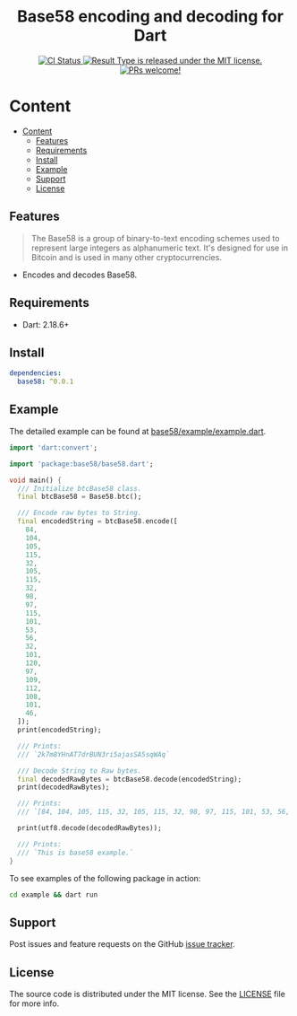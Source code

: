 
<h1 align="center">Base58 encoding and decoding for Dart</h1>

<p align="center">
    <a href="https://github.com/minikin/base58/actions">
    <img src="https://github.com/minikin/base58/actions/workflows/dart.yml/badge.svg" alt="CI Status" />
  </a>
    
   <a href="https://github.com/minikin/base58/blob/main/LICENSE">
    <img src="https://img.shields.io/badge/license-MIT-blue.svg" alt="Result Type is released under the MIT license." />
  </a>

  <a href="https://github.com/minikin/base58/blob/main/CODE_OF_CONDUCT.md">
    <img src="https://img.shields.io/badge/PRs-welcome-brightgreen.svg" alt="PRs welcome!" />
  </a>
</p>

# Content

- [Content](#content)
  - [Features](#features)
  - [Requirements](#requirements)
  - [Install](#install)
  - [Example](#example)
  - [Support](#support)
  - [License](#license)

## Features

> The Base58 is a group of binary-to-text encoding schemes used to represent large integers as alphanumeric text.
> It's designed for use in Bitcoin and is used in many other cryptocurrencies.

- Encodes and decodes Base58.

## Requirements

- Dart: 2.18.6+

## Install

```yaml
dependencies:
  base58: ^0.0.1
```

## Example

The detailed example can be found at [base58/example/example.dart](https://github.com/minikin/base58/blob/main/example/example.dart).

```dart
import 'dart:convert';

import 'package:base58/base58.dart';

void main() {
  /// Initialize btcBase58 class.
  final btcBase58 = Base58.btc();

  /// Encode raw bytes to String.
  final encodedString = btcBase58.encode([
    84,
    104,
    105,
    115,
    32,
    105,
    115,
    32,
    98,
    97,
    115,
    101,
    53,
    56,
    32,
    101,
    120,
    97,
    109,
    112,
    108,
    101,
    46,
  ]);
  print(encodedString);

  /// Prints:
  /// `2k7m8YHnAT7drBUN3ri5ajasSA5sqWAq`

  /// Decode String to Raw bytes.
  final decodedRawBytes = btcBase58.decode(encodedString);
  print(decodedRawBytes);

  /// Prints:
  /// `[84, 104, 105, 115, 32, 105, 115, 32, 98, 97, 115, 101, 53, 56, 32, 101, 120, 97, 109, 112, 108, 101, 46]`

  print(utf8.decode(decodedRawBytes));

  /// Prints:
  /// `This is base58 example.`
}
```

To see examples of the following package in action:

```sh
cd example && dart run
```

## Support

Post issues and feature requests on the GitHub [issue tracker](https://github.com/minikin/base58/issues).

## License

The source code is distributed under the MIT license.
See the [LICENSE](https://github.com/minikin/base58/blob/main/LICENSE) file for more info.
